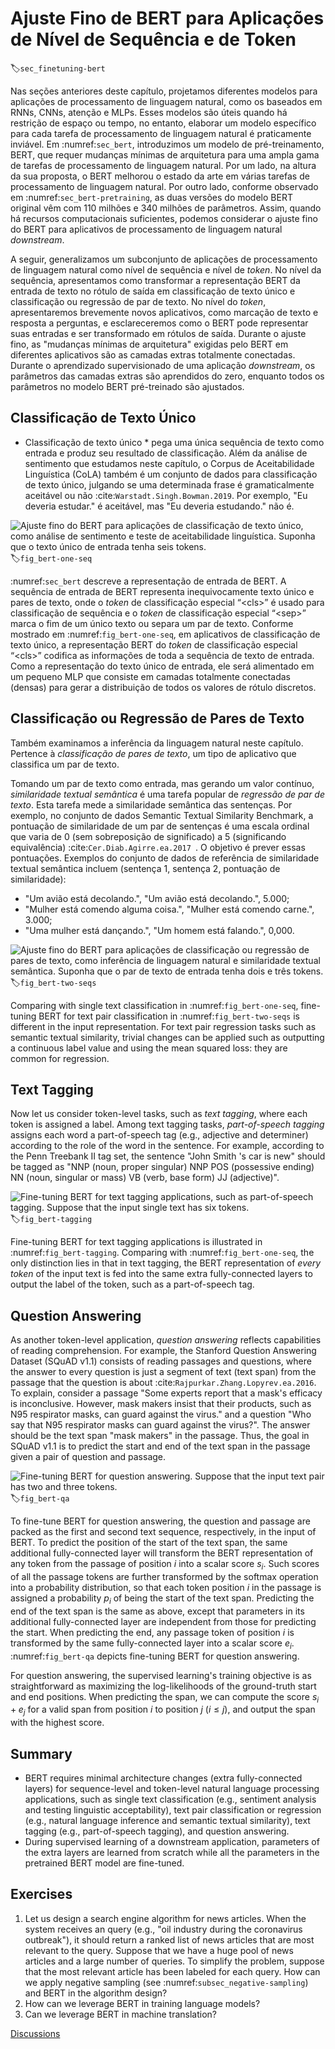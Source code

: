 # Ajuste Fino de BERT para Aplicações de Nível de Sequência e de Token
:label:`sec_finetuning-bert`

Nas seções anteriores deste capítulo, projetamos diferentes modelos para aplicações de processamento de linguagem natural, como os baseados em RNNs, CNNs, atenção e MLPs.
Esses modelos são úteis quando há restrição de espaço ou tempo,
no entanto, elaborar um modelo específico para cada tarefa de processamento de linguagem natural é praticamente inviável.
Em :numref:`sec_bert`, introduzimos um modelo de pré-treinamento, BERT, que requer mudanças mínimas de arquitetura para uma ampla gama de tarefas de processamento de linguagem natural.
Por um lado, na altura da sua proposta, o BERT melhorou o estado da arte em várias tarefas de processamento de linguagem natural.
Por outro lado, conforme observado em :numref:`sec_bert-pretraining`, as duas versões do modelo BERT original vêm com 110 milhões e 340 milhões de parâmetros.
Assim, quando há recursos computacionais suficientes, podemos considerar o ajuste fino do BERT para aplicativos de processamento de linguagem natural *downstream*.

A seguir, generalizamos um subconjunto de aplicações de processamento de linguagem natural como nível de sequência e nível de *token*.
No nível da sequência, apresentamos como transformar a representação BERT da entrada de texto no rótulo de saída em classificação de texto único e classificação ou regressão de par de texto.
No nível do *token*, apresentaremos brevemente novos aplicativos, como marcação de texto e resposta a perguntas, e esclareceremos como o BERT pode representar suas entradas e ser transformado em rótulos de saída.
Durante o ajuste fino, as "mudanças mínimas de arquitetura" exigidas pelo BERT em diferentes aplicativos são as camadas extras totalmente conectadas.
Durante o aprendizado supervisionado de uma aplicação *downstream*, os parâmetros das camadas extras são aprendidos do zero, enquanto todos os parâmetros no modelo BERT pré-treinado são ajustados.


## Classificação de Texto Único

* Classificação de texto único * pega uma única sequência de texto como entrada e produz seu resultado de classificação.
Além da análise de sentimento que estudamos neste capítulo,
o Corpus de Aceitabilidade Linguística (CoLA)
também é um conjunto de dados para classificação de texto único,
julgando se uma determinada frase é gramaticalmente aceitável ou não :cite:`Warstadt.Singh.Bowman.2019`.
Por exemplo, "Eu deveria estudar." é aceitável, mas "Eu deveria estudando." não é.

![Ajuste fino do BERT para aplicações de classificação de texto único, como análise de sentimento e teste de aceitabilidade linguística. Suponha que o texto único de entrada tenha seis *tokens*.](../img/bert-one-seq.svg)
:label:`fig_bert-one-seq`

:numref:`sec_bert` descreve a representação de entrada de BERT.
A sequência de entrada de BERT representa inequivocamente texto único e pares de texto, onde o *token* de classificação especial “&lt;cls&gt;” é usado para classificação de sequência e o *token* de classificação especial “&lt;sep&gt;” marca o fim de um único texto ou separa um par de texto.
Conforme mostrado em :numref:`fig_bert-one-seq`, em aplicativos de classificação de texto único, a representação BERT do *token* de classificação especial “&lt;cls&gt;” codifica as informações de toda a sequência de texto de entrada.
Como a representação do texto único de entrada, ele será alimentado em um pequeno MLP que consiste em camadas totalmente conectadas (densas) para gerar a distribuição de todos os valores de rótulo discretos.


## Classificação ou Regressão de Pares de Texto


Também examinamos a inferência da linguagem natural neste capítulo.
Pertence à *classificação de pares de texto*, um tipo de aplicativo que classifica um par de texto.

Tomando um par de texto como entrada, mas gerando um valor contínuo, *similaridade textual semântica* é uma tarefa popular de *regressão de par de texto*.
Esta tarefa mede a similaridade semântica das sentenças.
Por exemplo, no conjunto de dados Semantic Textual Similarity Benchmark, a pontuação de similaridade de um par de sentenças é uma escala ordinal que varia de 0 (sem sobreposição de significado) a 5 (significando equivalência) :cite:`Cer.Diab.Agirre.ea.2017 `.
O objetivo é prever essas pontuações.
Exemplos do conjunto de dados de referência de similaridade textual semântica incluem (sentença 1, sentença 2, pontuação de similaridade):

* "Um avião está decolando.", "Um avião está decolando.", 5.000;
* "Mulher está comendo alguma coisa.", "Mulher está comendo carne.", 3.000;
* "Uma mulher está dançando.", "Um homem está falando.", 0,000.

![Ajuste fino do BERT para aplicações de classificação ou regressão de pares de texto, como inferência de linguagem natural e similaridade textual semântica. Suponha que o par de texto de entrada tenha dois e três *tokens*.](../img/bert-two-seqs.svg)
:label:`fig_bert-two-seqs`

Comparing with single text classification in :numref:`fig_bert-one-seq`,
fine-tuning BERT for text pair classification in :numref:`fig_bert-two-seqs` 
is different in the input representation.
For text pair regression tasks such as semantic textual similarity,
trivial changes can be applied such as outputting a continuous label value
and using the mean squared loss: they are common for regression.


## Text Tagging

Now let us consider token-level tasks, such as *text tagging*,
where each token is assigned a label.
Among text tagging tasks,
*part-of-speech tagging* assigns each word a part-of-speech tag (e.g., adjective and determiner)
according to the role of the word in the sentence.
For example,
according to the Penn Treebank II tag set,
the sentence "John Smith 's car is new"
should be tagged as
"NNP (noun, proper singular) NNP POS (possessive ending) NN (noun, singular or mass) VB (verb, base form) JJ (adjective)".

![Fine-tuning BERT for text tagging applications, such as part-of-speech tagging. Suppose that the input single text has six tokens.](../img/bert-tagging.svg)
:label:`fig_bert-tagging`

Fine-tuning BERT for text tagging applications
is illustrated in :numref:`fig_bert-tagging`.
Comparing with :numref:`fig_bert-one-seq`,
the only distinction lies in that
in text tagging, the BERT representation of *every token* of the input text
is fed into the same extra fully-connected layers to output the label of the token,
such as a part-of-speech tag.



## Question Answering

As another token-level application,
*question answering* reflects capabilities of reading comprehension.
For example,
the Stanford Question Answering Dataset (SQuAD v1.1)
consists of reading passages and questions,
where the answer to every question
is just a segment of text (text span) from the passage that the question is about :cite:`Rajpurkar.Zhang.Lopyrev.ea.2016`.
To explain,
consider a passage
"Some experts report that a mask's efficacy is inconclusive. However, mask makers insist that their products, such as N95 respirator masks, can guard against the virus."
and a question "Who say that N95 respirator masks can guard against the virus?".
The answer should be the text span "mask makers" in the passage.
Thus, the goal in SQuAD v1.1 is to predict the start and end of the text span in the passage given a pair of question and passage.

![Fine-tuning BERT for question answering. Suppose that the input text pair has two and three tokens.](../img/bert-qa.svg)
:label:`fig_bert-qa`

To fine-tune BERT for question answering,
the question and passage are packed as
the first and second text sequence, respectively,
in the input of BERT.
To predict the position of the start of the text span,
the same additional fully-connected layer will transform
the BERT representation of any token from the passage of position $i$
into a scalar score $s_i$.
Such scores of all the passage tokens
are further transformed by the softmax operation
into a probability distribution,
so that each token position $i$ in the passage is assigned
a probability $p_i$ of being the start of the text span.
Predicting the end of the text span
is the same as above, except that
parameters in its additional fully-connected layer
are independent from those for predicting the start.
When predicting the end,
any passage token of position $i$
is transformed by the same fully-connected layer
into a scalar score $e_i$.
:numref:`fig_bert-qa`
depicts fine-tuning BERT for question answering.

For question answering,
the supervised learning's training objective is as straightforward as
maximizing the log-likelihoods of the ground-truth start and end positions.
When predicting the span,
we can compute the score $s_i + e_j$ for a valid span
from position $i$ to position $j$ ($i \leq j$),
and output the span with the highest score.


## Summary

* BERT requires minimal architecture changes (extra fully-connected layers) for sequence-level and token-level natural language processing applications, such as single text classification (e.g., sentiment analysis and testing linguistic acceptability), text pair classification or regression (e.g., natural language inference and semantic textual similarity), text tagging (e.g., part-of-speech tagging), and question answering.
* During supervised learning of a downstream application, parameters of the extra layers are learned from scratch while all the parameters in the pretrained BERT model are fine-tuned.



## Exercises

1. Let us design a search engine algorithm for news articles. When the system receives an query (e.g., "oil industry during the coronavirus outbreak"), it should return a ranked list of news articles that are most relevant to the query. Suppose that we have a huge pool of news articles and a large number of queries. To simplify the problem, suppose that the most relevant article has been labeled for each query. How can we apply negative sampling (see :numref:`subsec_negative-sampling`) and BERT in the algorithm design?
1. How can we leverage BERT in training language models?
1. Can we leverage BERT in machine translation?

[Discussions](https://discuss.d2l.ai/t/396)
<!--stackedit_data:
eyJoaXN0b3J5IjpbLTE4MjgyMjYxMDksLTM3NTkxMzg2MSwtNj
M4MjE5NzMxXX0=
-->